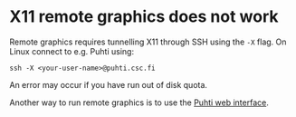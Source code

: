 # X11 remote graphics does not work

Remote graphics requires tunnelling X11 through SSH using the `-X` flag. On Linux connect to e.g. Puhti using:  

```
ssh -X <your-user-name>@puhti.csc.fi
```

An error may occur if you have run out of disk quota.

Another way to run remote graphics is to use the [Puhti web interface](../../computing/webinterface/index.md).
